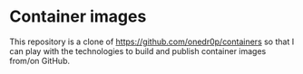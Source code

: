 # Container images

This repository is a clone of https://github.com/onedr0p/containers so that I can play with the technologies to build and publish container images from/on GitHub.